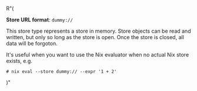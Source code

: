 R"(

**Store URL format**: `dummy://`

This store type represents a store in memory.
Store objects can be read and written, but only so long as the store is open.
Once the store is closed, all data will be forgoton.

It's useful when you want to use the Nix evaluator when no actual Nix store exists, e.g.

```console
# nix eval --store dummy:// --expr '1 + 2'
```

)"
